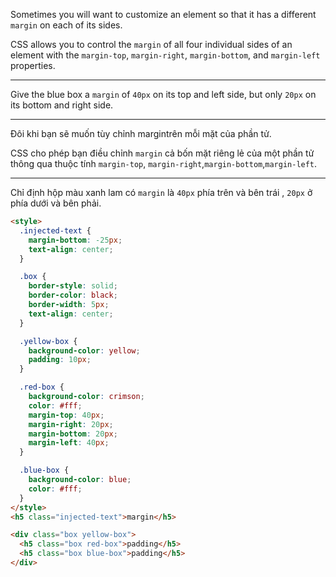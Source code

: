 Sometimes you will want to customize an element so that it has a different `margin` on each of its sides.

CSS allows you to control the `margin` of all four individual sides of an element with the `margin-top`, `margin-right`, `margin-bottom`, and `margin-left` properties.

---

Give the blue box a `margin` of `40px` on its top and left side, but only `20px` on its bottom and right side.

---

Đôi khi bạn sẽ muốn tùy chỉnh margintrên mỗi mặt của phần tử.

CSS cho phép bạn điều chỉnh `margin` cả bốn mặt riêng lẻ của một phần tử thông qua thuộc tính `margin-top`, `margin-right`,`margin-bottom`,`margin-left`.

---

Chỉ định hộp màu xanh lam có `margin` là `40px` phía trên và bên trái , `20px` ở phía dưới và bên phải.

```html
<style>
  .injected-text {
    margin-bottom: -25px;
    text-align: center;
  }

  .box {
    border-style: solid;
    border-color: black;
    border-width: 5px;
    text-align: center;
  }

  .yellow-box {
    background-color: yellow;
    padding: 10px;
  }

  .red-box {
    background-color: crimson;
    color: #fff;
    margin-top: 40px;
    margin-right: 20px;
    margin-bottom: 20px;
    margin-left: 40px;
  }

  .blue-box {
    background-color: blue;
    color: #fff;
  }
</style>
<h5 class="injected-text">margin</h5>

<div class="box yellow-box">
  <h5 class="box red-box">padding</h5>
  <h5 class="box blue-box">padding</h5>
</div>
```

